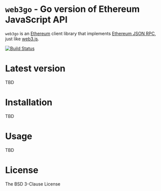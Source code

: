 # `web3go` - Go version of Ethereum JavaScript API   
`web3go` is an [Ethereum](https://github.com/ethereum/go-ethereum) client library that implements [Ethereum JSON RPC](https://github.com/ethereum/wiki/wiki/JSON-RPC), just like [web3.js](https://github.com/ethereum/web3.js).  

[![Build Status](https://travis-ci.org/AlanCH-Chen/web3go.svg?branch=master)](https://travis-ci.org/AlanCH-Chen/web3go)  

# Latest version
TBD

# Installation
TBD

# Usage
TBD

# License
The BSD 3-Clause License
